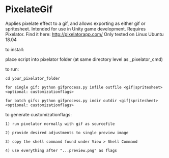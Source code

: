 # PixelateGif
Applies pixelate effect to a gif, and allows exporting as either gif or spritesheet. Intended for use in Unity game development. 
Requires Pixelator. Find it here: http://pixelatorapp.com/
Only tested on Linux Ubuntu 18.04

to install:

place script into pixelator folder (at same directory level as _pixelator_cmd)

to run:

    cd your_pixelator_folder
    
    for single gif: python gifprocess.py infile outfile <gif|spritesheet> <optional: customizationflags>
    
    for batch gifs: python gifprocess.py indir outdir <gif|spritesheet> <optional: customizationflags>
    
to generate customizationflags:

    1) run pixelator normally with gif as sourcefile
    
    2) provide desired adjustments to single preview image
    
    3) copy the shell command found under View > Shell Command
    
    4) use everything after "...preview.png" as flags
